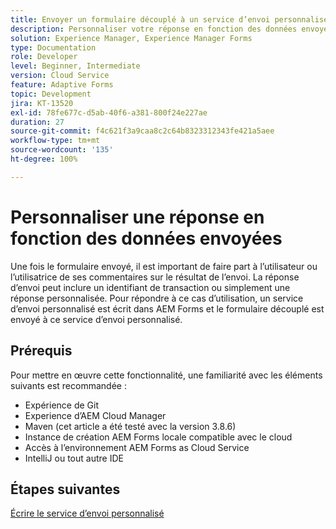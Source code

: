 ```yaml
---
title: Envoyer un formulaire découplé à un service d’envoi personnalisé
description: Personnaliser votre réponse en fonction des données envoyées
solution: Experience Manager, Experience Manager Forms
type: Documentation
role: Developer
level: Beginner, Intermediate
version: Cloud Service
feature: Adaptive Forms
topic: Development
jira: KT-13520
exl-id: 78fe677c-d5ab-40f6-a381-800f24e227ae
duration: 27
source-git-commit: f4c621f3a9caa8c2c64b8323312343fe421a5aee
workflow-type: tm+mt
source-wordcount: '135'
ht-degree: 100%

---
```


# Personnaliser une réponse en fonction des données envoyées

Une fois le formulaire envoyé, il est important de faire part à l’utilisateur ou l’utilisatrice de ses commentaires sur le résultat de l’envoi. La réponse d’envoi peut inclure un identifiant de transaction ou simplement une réponse personnalisée. Pour répondre à ce cas d’utilisation, un service d’envoi personnalisé est écrit dans AEM Forms et le formulaire découplé est envoyé à ce service d’envoi personnalisé.

## Prérequis

Pour mettre en œuvre cette fonctionnalité, une familiarité avec les éléments suivants est recommandée :

* Expérience de Git
* Experience d’AEM Cloud Manager
* Maven (cet article a été testé avec la version 3.8.6)
* Instance de création AEM Forms locale compatible avec le cloud
* Accès à l’environnement AEM Forms as Cloud Service
* IntelliJ ou tout autre IDE


## Étapes suivantes

[Écrire le service d’envoi personnalisé](./custom-submit-service.md)
